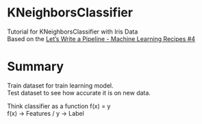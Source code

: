 # KNeighborsClassifier
Tutorial for KNeighborsClassifier with Iris Data<br>
Based on the [Let’s Write a Pipeline - Machine Learning Recipes #4](https://www.youtube.com/watch?v=84gqSbLcBFE)

# Summary
Train dataset for train learning model.<br>
Test dataset to see how accurate it is on new data.<br>

Think classifier as a function f(x) = y <br>
f(x) -> Features / y -> Label
